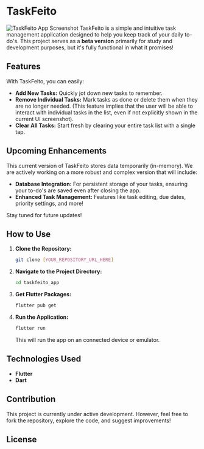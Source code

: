 # TaskFeito

![TaskFeito App Screenshot]([https://freeimage.host/i/FHjQOzB](https://iili.io/FHjQOzB.png)) TaskFeito is a simple and intuitive task management application designed to help you keep track of your daily to-do's. This project serves as a **beta version** primarily for study and development purposes, but it's fully functional in what it promises!

## Features

With TaskFeito, you can easily:

* **Add New Tasks:** Quickly jot down new tasks to remember.
* **Remove Individual Tasks:** Mark tasks as done or delete them when they are no longer needed. (This feature implies that the user will be able to interact with individual tasks in the list, even if not explicitly shown in the current UI screenshot).
* **Clear All Tasks:** Start fresh by clearing your entire task list with a single tap.

## Upcoming Enhancements

This current version of TaskFeito stores data temporarily (in-memory). We are actively working on a more robust and complex version that will include:

* **Database Integration:** For persistent storage of your tasks, ensuring your to-do's are saved even after closing the app.
* **Enhanced Task Management:** Features like task editing, due dates, priority settings, and more!

Stay tuned for future updates!

## How to Use

1.  **Clone the Repository:**
    ```bash
    git clone [YOUR_REPOSITORY_URL_HERE]
    ```
2.  **Navigate to the Project Directory:**
    ```bash
    cd taskfeito_app
    ```
3.  **Get Flutter Packages:**
    ```bash
    flutter pub get
    ```
4.  **Run the Application:**
    ```bash
    flutter run
    ```
    This will run the app on an connected device or emulator.

## Technologies Used

* **Flutter**
* **Dart**

## Contribution

This project is currently under active development. However, feel free to fork the repository, explore the code, and suggest improvements!

## License

